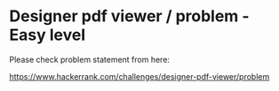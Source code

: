 # Designer pdf viewer / problem - Easy level

Please check problem statement from here:

https://www.hackerrank.com/challenges/designer-pdf-viewer/problem